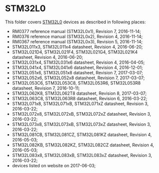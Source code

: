 STM32L0
=======

This folder covers [STM32L0](http://www.st.com/stm32l0) devices as described in following places:
- RM0377 reference manual (STM32L0x1), Revision 7, 2016-11-14;
- RM0376 reference manual (STM32L0x2), Revision 4, 2016-11-14;
- RM0367 reference manual (STM32L0x3), Revision 5, 2016-11-14;
- STM32L011x3, STM32L011x4 datasheet, Revision 4, 2016-06-20;
- STM32L021D4, STM32L021F4, STM32L021G4, STM32L021K4 datasheet, Revision 4, 2016-06-20;
- STM32L031x4, STM32L031x6 datasheet, Revision 4, 2016-04-05;
- STM32L041x4, STM32L041x6 datasheet, Revision 4, 2016-12-01;
- STM32L051x6, STM32L051x8 datasheet, Revision 7, 2017-03-07;
- STM32L052x6, STM32L052x8 datasheet, Revision 7, 2017-03-07;
- STM32L053C6, STM32L053C8, STM32L053R6, STM32L053R8 datasheet, Revision 7, 2016-10-11;
- STM32L062K8, STM32L062T8 datasheet, Revision 8, 2017-03-07;
- STM32L063C8, STM32L063R8 datasheet, Revision 6, 2016-03-22;
- STM32L071x8, STM32L071xB, STM32L071xZ datasheet, Revision 3, 2016-03-22;
- STM32L072x8, STM32L072xB, STM32L072xZ datasheet, Revision 3, 2016-03-22;
- STM32L073x8, STM32L073xB, STM32L073xZ datasheet, Revision 3, 2016-03-22;
- STM32L081CB, STM32L081CZ, STM32L081KZ datasheet, Revision 4, 2016-05-03;
- STM32L082KB, STM32L082KZ, STM32L082CZ datasheet, Revision 4, 2016-05-03;
- STM32L083x8, STM32L083xB, STM32L083xZ datasheet, Revision 3, 2016-03-22;
- devices listed on website on 2017-06-03;
